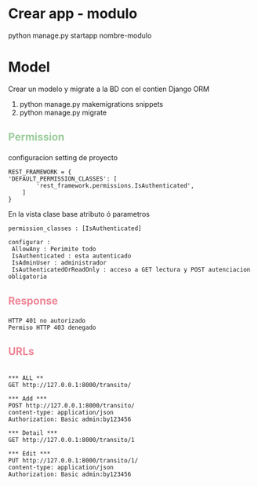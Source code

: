# Crear app - modulo
python manage.py startapp nombre-modulo
# Model
Crear un modelo y migrate a la BD con el contien Django ORM
1. python manage.py makemigrations snippets
2. python manage.py migrate

## <p style="color:#99cc99"> Permission </p>

configuracion setting de proyecto
```
REST_FRAMEWORK = {
'DEFAULT_PERMISSION_CLASSES': [
        'rest_framework.permissions.IsAuthenticated',
    ]
}
```
En la vista clase base atributo ó parametros

```
permission_classes : [IsAuthenticated]

configurar : 
 AllowAny : Perimite todo 
 IsAuthenticated : esta autenticado
 IsAdminUser : administrador
 IsAuthenticatedOrReadOnly : acceso a GET lectura y POST autenciacion obligatoria

```
## <p style="color:#ee8597"> Response </p>

    HTTP 401 no autorizado
    Permiso HTTP 403 denegado


## <p style="color:#ee8597"> URLs </p>

```

*** ALL **
GET http://127.0.0.1:8000/transito/

*** Add ***
POST http://127.0.0.1:8000/transito/
content-type: application/json
Authorization: Basic admin:by123456

*** Detail ***
GET http://127.0.0.1:8000/transito/1

*** Edit ***
PUT http://127.0.0.1:8000/transito/1/
content-type: application/json
Authorization: Basic admin:by123456

```
